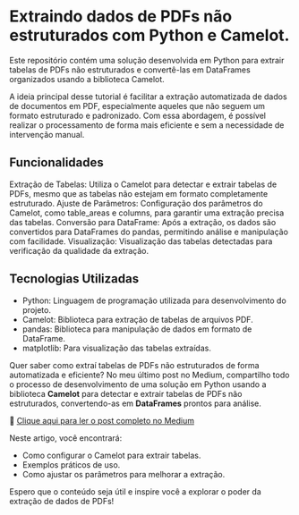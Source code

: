 # Extraindo dados de PDFs não estruturados com Python e Camelot.

Este repositório contém uma solução desenvolvida em Python para extrair tabelas de PDFs não estruturados e convertê-las em DataFrames organizados usando a biblioteca Camelot.

A ideia principal desse tutorial é facilitar a extração automatizada de dados de documentos em PDF, especialmente aqueles que não seguem um formato estruturado e padronizado. Com essa abordagem, é possível realizar o processamento de forma mais eficiente e sem a necessidade de intervenção manual.

## Funcionalidades
Extração de Tabelas: Utiliza o Camelot para detectar e extrair tabelas de PDFs, mesmo que as tabelas não estejam em formato completamente estruturado.
Ajuste de Parâmetros: Configuração dos parâmetros do Camelot, como table_areas e columns, para garantir uma extração precisa das tabelas.
Conversão para DataFrame: Após a extração, os dados são convertidos para DataFrames do pandas, permitindo análise e manipulação com facilidade.
Visualização: Visualização das tabelas detectadas para verificação da qualidade da extração.

## Tecnologias Utilizadas
* Python: Linguagem de programação utilizada para desenvolvimento do projeto.
* Camelot: Biblioteca para extração de tabelas de arquivos PDF.
* pandas: Biblioteca para manipulação de dados em formato de DataFrame.
* matplotlib: Para visualização das tabelas extraídas.
  

Quer saber como extraí tabelas de PDFs não estruturados de forma automatizada e eficiente? No meu último post no Medium, compartilho todo o processo de desenvolvimento de uma solução em Python usando a biblioteca **Camelot** para detectar e extrair tabelas de PDFs não estruturados, convertendo-as em **DataFrames** prontos para análise.

🔗 [Clique aqui para ler o post completo no Medium](https://railandeivid.medium.com/extra%C3%ADdos-dados-de-pdfs-n%C3%A3o-estruturados-com-python-e-camelot-7f17674f4fbe)

Neste artigo, você encontrará:
- Como configurar o Camelot para extrair tabelas.
- Exemplos práticos de uso.
- Como ajustar os parâmetros para melhorar a extração.

Espero que o conteúdo seja útil e inspire você a explorar o poder da extração de dados de PDFs!
